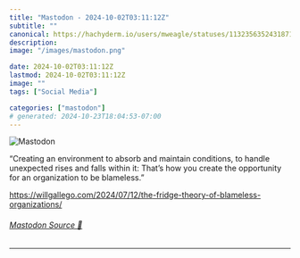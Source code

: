 ```yaml
---
title: "Mastodon - 2024-10-02T03:11:12Z"
subtitle: ""
canonical: https://hachyderm.io/users/mweagle/statuses/113235635243187171
description:
image: "/images/mastodon.png"

date: 2024-10-02T03:11:12Z
lastmod: 2024-10-02T03:11:12Z
image: ""
tags: ["Social Media"]

categories: ["mastodon"]
# generated: 2024-10-23T18:04:53-07:00
---
```

![Mastodon](/images/mastodon.png)

<p>“Creating an environment to absorb and maintain conditions, to handle unexpected rises and falls within it: That’s how you create the opportunity for an organization to be blameless.”</p><p><a href="https://willgallego.com/2024/07/12/the-fridge-theory-of-blameless-organizations/" target="_blank" rel="nofollow noopener noreferrer" translate="no"><span class="invisible">https://</span><span class="ellipsis">willgallego.com/2024/07/12/the</span><span class="invisible">-fridge-theory-of-blameless-organizations/</span></a></p>


###### [Mastodon Source 🐘](https://hachyderm.io/@mweagle/113235635243187171)

___
